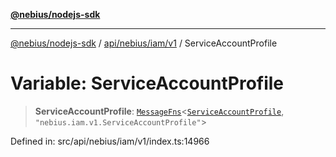 [**@nebius/nodejs-sdk**](../../../../../README.md)

***

[@nebius/nodejs-sdk](../../../../../README.md) / [api/nebius/iam/v1](../README.md) / ServiceAccountProfile

# Variable: ServiceAccountProfile

> **ServiceAccountProfile**: [`MessageFns`](../../../../../runtime/protos/core/interfaces/MessageFns.md)\<[`ServiceAccountProfile`](../interfaces/ServiceAccountProfile.md), `"nebius.iam.v1.ServiceAccountProfile"`\>

Defined in: src/api/nebius/iam/v1/index.ts:14966
